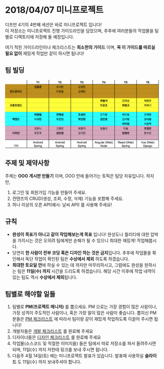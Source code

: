 # 2018/04/07 미니프로젝트

디프만 4기의 4번째 세션은 바로 미니프로젝트 입니다!  
이 저장소는 미니프로젝트 진행 가이드라인을 담았으며, 추후에 여러분들의 작업물을 팀별로 디렉토리에 저장해 둘 예정입니다.

여기 적힌 가이드라인이나 체크리스트는 **최소한의 가이드** 이며, **꼭 이 가이드를 따르실 필요 없이** 재밌게 작업만 같이 하시면 됩니다!

## 팀 빌딩
![](./teams.png)

## 주제 및 제약사항

주제는 **OOO 게시판 만들기** 이며, OOO 안에 들어가는 토픽은 팀당 자유입니다. 하지만,

1. 로그인 및 회원가입 기능을 만들어 주세요.
2. 컨텐츠의 CRUD(생성, 조회, 수정, 삭제) 기능을 포함해 주세요.
3. 하나 이상의 오픈 API(예시: 날씨 API) 를 사용해 주세요!

## 규칙

- **완성이 목표가 아니고 같이 작업해보는게 목표** 입니다! 완성도나 퀄리티에 대한 압박을 가지시는 것은 오히려 팀에게만 손해가 될 수 있으니 최대한 재밌게! 작업해봅시다.
- 당연히 **한 사람이 전부 코딩 혹은 디자인 하는 것은 금지**입니다. 추후에 작업물을 확인해서 독단 작업이 확인된 팀은 **수상에서 제외** 하도록 하겠습니다.
- **최대한 토요일 안**에 하실 수 있는 데 까지만 마무리하시고, 그럼에도 완성을 원하시는 팀은 **11일(수) 까지** 시간을 드리도록 하겠습니다. 해당 시간 이후에 작업 내역이 있는 팀도 역시 **수상에서 제외**됩니다.

## 팀별로 해야할 일들

1. 팀별로 **PM(프로젝트 매니저)** 를 뽑으세요. PM 으로는 가장 경험이 많은 사람이나, 가장 성격이 주도적인 사람이나, 혹은 가장 말이 많은 사람이 좋습니다.
뽑히신 PM 분들은 [PM 체크리스트](https://github.com/depromeet/180407-1stMINI/blob/master/PM-checklist.md) 에 따라서 팀이랑 같이 재밌게 작업하도록 이끌어 주시면 됩니다!
2. 개발자들은 [개발 체크리스트](https://github.com/depromeet/180407-1stMINI/blob/master/dev-checklist.md) 를 완료해 주세요
3. 디자이너들은 [디자인 체크리스트](https://github.com/depromeet/180407-1stMINI/blob/master/design-checklist.md) 를 완료해 주세요
4. 작업물(소스코드 및 적절한 이미지들) 들은 팀에서 따로 저장소를 파서 올려주시면 되며, 11일(수) 까지 저한테 링크를 보내 주시면 됩니다.
5. 다음주 4월 14일(토) 에는 미니프로젝트 발표가 있습니다. 발표때 사용하실 **슬라이드** 도 11일(수) 까지 보내주셔야 합니다.